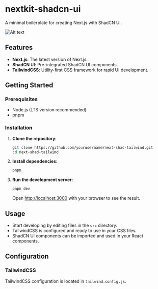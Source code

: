 #  nextkit-shadcn-ui 

A minimal boilerplate for creating Next.js  with ShadCN UI.

![Alt text](https://ibb.co/VLjN7Wj][img]https://i.ibb.co/VLjN7Wj/Screenshot-2024-06-12-at-12-16-18-PM.png[/img][/url])

## Features

- **Next.js**: The latest version of Next.js.
- **ShadCN UI**: Pre-integrated ShadCN UI components.
- **TailwindCSS**: Utility-first CSS framework for rapid UI development.

## Getting Started

### Prerequisites

- Node.js (LTS version recommended)
- pnpm

### Installation

1. **Clone the repository**:

    ```bash
    git clone https://github.com/yourusername/next-shad-tailwind.git
    cd next-shad-tailwind
    ```

2. **Install dependencies**:

    ```bash
    pnpm 
    ```

3. **Run the development server**:

    ```bash
    pnpm dev
    ```

    Open [http://localhost:3000](http://localhost:3000) with your browser to see the result.

## Usage

- Start developing by editing files in the `src` directory.
- TailwindCSS is configured and ready to use in your CSS files.
- ShadCN UI components can be imported and used in your React components.

## Configuration

### TailwindCSS

TailwindCSS configuration is located in `tailwind.config.js`.


